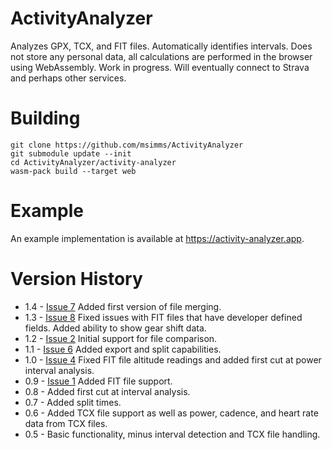 # ActivityAnalyzer

Analyzes GPX, TCX, and FIT files.  Automatically identifies intervals. Does not store any personal data, all calculations are performed in the browser using WebAssembly. Work in progress. Will eventually connect to Strava and perhaps other services.

# Building

```
git clone https://github.com/msimms/ActivityAnalyzer
git submodule update --init
cd ActivityAnalyzer/activity-analyzer
wasm-pack build --target web
```

# Example

An example implementation is available at https://activity-analyzer.app.

# Version History

* 1.4 - [Issue 7](https://github.com/msimms/ActivityAnalyzer/issues/7) Added first version of file merging.
* 1.3 - [Issue 8](https://github.com/msimms/ActivityAnalyzer/issues/8) Fixed issues with FIT files that have developer defined fields. Added ability to show gear shift data.
* 1.2 - [Issue 2](https://github.com/msimms/ActivityAnalyzer/issues/2) Initial support for file comparison.
* 1.1 - [Issue 6](https://github.com/msimms/ActivityAnalyzer/issues/6) Added export and split capabilities.
* 1.0 - [Issue 4](https://github.com/msimms/ActivityAnalyzer/issues/4) Fixed FIT file altitude readings and added first cut at power interval analysis.
* 0.9 - [Issue 1](https://github.com/msimms/ActivityAnalyzer/issues/1) Added FIT file support.
* 0.8 - Added first cut at interval analysis.
* 0.7 - Added split times.
* 0.6 - Added TCX file support as well as power, cadence, and heart rate data from TCX files.
* 0.5 - Basic functionality, minus interval detection and TCX file handling.
